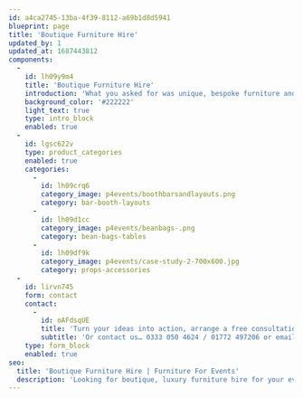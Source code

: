 ```yaml
---
id: a4ca2745-13ba-4f39-8112-a69b1d8d5941
blueprint: page
title: 'Boutique Furniture Hire'
updated_by: 1
updated_at: 1687443812
components:
  -
    id: lh09y9m4
    title: 'Boutique Furniture Hire'
    introduction: 'What you asked for was unique, bespoke furniture and carefully crafted props to WOW your guests, what we created goes far beyond anything else available in the North. Scroll down to view our extensive range and create your very own ‘wish list’ for a quick quote.'
    background_color: '#222222'
    light_text: true
    type: intro_block
    enabled: true
  -
    id: lgsc622v
    type: product_categories
    enabled: true
    categories:
      -
        id: lh09crq6
        category_image: p4events/boothbarsandlayouts.png
        category: bar-booth-layouts
      -
        id: lh09d1cc
        category_image: p4events/beanbags-.png
        category: bean-bags-tables
      -
        id: lh09df9k
        category_image: p4events/case-study-2-700x600.jpg
        category: props-accessories
  -
    id: lirvn745
    form: contact
    contact:
      -
        id: oAFdsqUE
        title: 'Turn your ideas into action, arrange a free consultation'
        subtitle: 'Or contact us… 0333 050 4624 / 01772 497206 or email us: info@p4events.co.uk'
    type: form_block
    enabled: true
seo:
  title: 'Boutique Furniture Hire | Furniture For Events'
  description: 'Looking for boutique, luxury furniture hire for your event? Here at Passion4Events we have bars, booths, beanbags, tables and props!'
---
```

